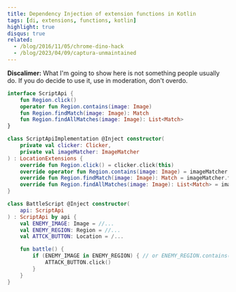```yaml
---
title: Dependency Injection of extension functions in Kotlin
tags: [di, extensions, functions, kotlin]
highlight: true
disqus: true
related:
  - /blog/2016/11/05/chrome-dino-hack
  - /blog/2023/04/09/captura-unmaintained
---
```


**Discalimer:** What I'm going to show here is not something people usually do. If you do decide to use it, use in moderation, don't overdo.

```kotlin
interface ScriptApi {
    fun Region.click()
    operator fun Region.contains(image: Image)
    fun Region.findMatch(image: Image): Match
    fun Region.findAllMatches(image: Image): List<Match>
}
```

```kotlin
class ScriptApiImplementation @Inject constructor(
    private val clicker: Clicker,
    private val imageMatcher: ImageMatcher
) : LocationExtensions {
    override fun Region.click() = clicker.click(this)
    override operator fun Region.contains(image: Image) = imageMatcher.matches(image, region)
    override fun Region.findMatch(image: Image): Match = imageMatcher.find(image, region)
    override fun Region.findAllMatches(image: Image): List<Match> = imageMatcher.findAll(image, region)
}
```

```kotlin
class BattleScript @Inject constructor(
    api: ScriptApi
) : ScriptApi by api {
    val ENEMY_IMAGE: Image = //...
    val ENEMY_REGION: Region = //...
    val ATTCK_BUTTON: Location = /...

    fun battle() {
        if (ENEMY_IMAGE in ENEMY_REGION) { // or ENEMY_REGION.contains(ENEMY_IMAGE)
            ATTACK_BUTTON.click()
        }
    }
}
```
